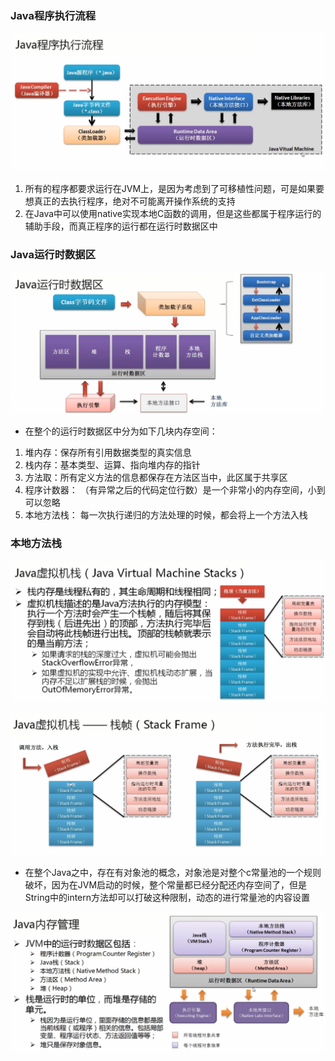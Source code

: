 ### Java程序执行流程

![Java程序执行流程](/assets/WechatIMG297.jpeg)

1. 所有的程序都要求运行在JVM上，是因为考虑到了可移植性问题，可是如果要想真正的去执行程序，绝对不可能离开操作系统的支持
2. 在Java中可以使用native实现本地C函数的调用，但是这些都属于程序运行的辅助手段，而真正程序的运行都在运行时数据区中

### Java运行时数据区

![Java运行时数据区](/assets/2981516982268_.pic_hd.jpg)

- 在整个的运行时数据区中分为如下几块内存空间：
 1. 堆内存：保存所有引用数据类型的真实信息
 2. 栈内存：基本类型、运算、指向堆内存的指针
 3. 方法取：所有定义方法的信息都保存在方法区当中，此区属于共享区
 4. 程序计数器： （有异常之后的代码定位行数）是一个非常小的内存空间，小到可以忽略
 5. 本地方法栈： 每一次执行递归的方法处理的时候，都会将上一个方法入栈
 
### 本地方法栈
 
![本地方法栈](/assets/2991516983030_.pic_hd.jpg)

![栈帧](/assets/3001516983140_.pic_hd.jpg)

- 在整个Java之中，存在有对象池的概念，对象池是对整个c常量池的一个规则破坏，因为在JVM启动的时候，整个常量都已经分配还内存空间了，但是String中的intern方法却可以打破这种限制，动态的进行常量池的内容设置

![](/assets/3011516983460_.pic_hd.jpg)